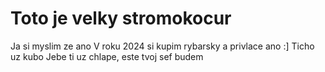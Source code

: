 # Toto je velky stromokocur

Ja si myslim ze ano
V roku 2024 si kupim rybarsky a privlace ano :]
Ticho uz kubo 
Jebe ti uz chlape, este tvoj sef budem
